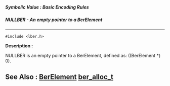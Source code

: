 ##### Symbolic Value : Basic Encoding Rules
##### NULLBER - An empty pointer to a BerElement
---
```
#include <lber.h>
```
**Description :**

NULLBER is an empty pointer to a BerElement, defined as: ((BerElement *) 0).

**See Also :**
[BerElement](/reference/Data/BerElement)
[ber_alloc_t](/reference/Func/ber_alloc_t)
---
